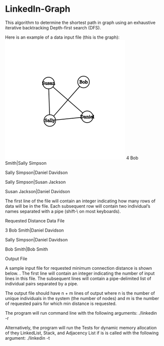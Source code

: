 # LinkedIn-Graph
This algorithm to determine the shortest path in graph using an exhaustive iterative backtracking Depth-first search (DFS). 


Here is an example of a data input file (this is the graph):
![alt text](https://github.com/JaimeGoB/LinkedIn-Graph/blob/master/graph.png)
4
Bob Smith|Sally Simpson

Sally Simpson|Daniel Davidson

Sally Simpson|Susan Jackson

Susan Jackson|Daniel Davidson


The first line of the file will contain an integer indicating how many rows of data will
be in the file. Each subsequent row will contain two individual’s names separated
with a pipe (shift-\ on most keyboards).

Requested Distance Data File

3
Bob Smith|Daniel Davidson

Sally Simpson|Daniel Davidson

Bob Smith|Bob Smith

Output File

A sample input file for requested minimum connection distance is shown below. .
The first line will contain an integer indicating the number of input lines in this file.
The subsequent lines will contain a pipe-delimited list of individual pairs separated
by a pipe. 


The output file should have n + m lines of output where n is the number
of unique individuals in the system (the number of nodes) and m is the number of
requested pairs for which min distance is requested.


The program will run command line with the
following arguments:
./linkedin -r <ConnectionsDatafile> <RequestedConnections>
<OutputFile>

Alternatively, the program will run the Tests for dynamic memory allocation of they LinkedList, Stack, and Adjacency List if is is called with the following argument:
./linkedin -t
